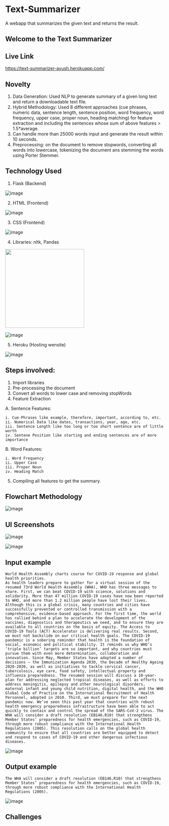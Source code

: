 # Text-Summarizer
A webapp that summarizes the given text and returns the result.

## Welcome to the Text Summarizer

## Live Link

https://text-summarizer-ayush.herokuapp.com/


## Novelty

1. Data Generation: Used NLP to generate summary of a given long text and return a downloadable text file.
2. Hybrid Methodology: Used 8 different approaches (cue phrases, numeric data, sentence length, sentence position, word frequency, word frequency, upper case, proper noun, heading matching) for feature extraction and including the sentences whose sum of above features > 1.5*average.
3. Can handle more than 25000 words input and generate the result within 10 seconds.
4. Preprocessing: on the document to remove stopwords, converting all words into lowercase, tokenizing the document ans stemming the words using Porter Stemmer.

## Technology Used

1. Flask (Backend) 

![image](https://user-images.githubusercontent.com/42894689/133317407-dc868f47-fbcb-4799-be73-b25313e65b0d.png)

2. HTML (Frontend)  

![image](https://user-images.githubusercontent.com/42894689/133317464-d798e31b-8622-46be-909c-a264e34b7d31.png)

3. CSS (Frontend) 

![image](https://user-images.githubusercontent.com/42894689/133317498-05875c94-9f66-47c4-b2d3-bc5a09d1361b.png)

4. Libraries: nltk, Pandas

<img src="https://user-images.githubusercontent.com/42894689/134191189-67b97351-6107-44ce-a9c7-470e76cdf439.png" width=250px>

![image](https://user-images.githubusercontent.com/42894689/134191138-fd2b9206-827a-4392-9dcf-db3f43f992a2.png)


5. Heroku (Hosting wensite)

![image](https://user-images.githubusercontent.com/42894689/133317602-42753fcb-f12e-45b5-8983-715964902754.png)


## Steps involved:

1. Import libraries
2. Pre-processing the document
3. Convert all words to lower case and removing stopWords
4. Feature Extraction

  A. Sentence Features:

    i. Cue-Phrases like example, therefore, important, according to, etc.
    ii. Numerical Data like dates, transactions, year, age, etc.
    iii. Sentence Length like too long or too short sentence are of little worth
    iv. Sentene Position like starting and ending sentences are of more importance
  
  B. Word Features:
  
    i. Word Frequency
    ii. Upper Case
    iii. Proper Noun
    iv. Heading Match
  
5. Compiling all features to get the summary.

## Flowchart Methodology

![image](https://user-images.githubusercontent.com/42894689/134236776-249cf7ab-180e-4ad5-821a-2d9f5da1c64e.png)

## UI Screenshots

![image](https://user-images.githubusercontent.com/42894689/134193094-a99d02a5-daab-4f74-a52f-b5b711736411.png)

![image](https://user-images.githubusercontent.com/42894689/134193192-f3d985d6-55cb-4bbb-a4e9-f470932efe81.png)

## Input example

```
World Health Assembly charts course for COVID-19 response and global health priorities.
As health leaders prepare to gather for a virtual session of the resumed 73rd World Health Assembly (WHA), WHO has three messages to share. First, we can beat COVID-19 with science, solutions and solidarity. More than 47 million COVID-19 cases have now been reported to WHO, and more than 1.2 million people have lost their lives. Although this is a global crisis, many countries and cities have successfully prevented or controlled transmission with a comprehensive, evidence-based approach. For the first time, the world has rallied behind a plan to accelerate the development of the vaccines, diagnostics and therapeutics we need, and to ensure they are available to all countries on the basis of equity. The Access to COVID-19 Tools (ACT) Accelerator is delivering real results. Second, we must not backslide on our critical health goals. The COVID-19 pandemic is a sobering reminder that health is the foundation of social, economic and political stability. It reminds us why WHO’s ‘triple billion’ targets are so important, and why countries must pursue them with even more determination, collaboration and innovation. Since May, Member States have adopted a number of decisions – the Immunization Agenda 2030, the Decade of Healthy Ageing 2020-2030, as well as initiatives to tackle cervical cancer, tuberculosis, eye care, food safety, intellectual property and influenza preparedness. The resumed session will discuss a 10-year-plan for addressing neglected tropical diseases, as well as efforts to address meningitis, epilepsy and other neurological disorders, maternal infant and young child nutrition, digital health, and the WHO Global Code of Practice on the International Recruitment of Health Personnel, adopted in 2010. Third, we must prepare for the next pandemic now. We’ve seen this past year that countries with robust health emergency preparedness infrastructure have been able to act quickly to contain and control the spread of the SARS-CoV-2 virus. The WHA will consider a draft resolution (EB146.R10) that strengthens Member States’ preparedness for health emergencies, such as COVID-19, through more robust compliance with the International Health Regulations (2005). This resolution calls on the global health community to ensure that all countries are better equipped to detect and respond to cases of COVID-19 and other dangerous infectious diseases.
```
![image](https://user-images.githubusercontent.com/42894689/134231752-c670bb1c-184e-497b-aeb6-f79392d759e9.png)

## Output example

```
The WHA will consider a draft resolution (EB146.R10) that strengthens Member States’ preparedness for health emergencies, such as COVID-19, through more robust compliance with the International Health Regulations (2005).
```
![image](https://user-images.githubusercontent.com/42894689/134231941-fe9f7591-8b01-411c-ba4f-48971ca4a096.png)


## Challenges

